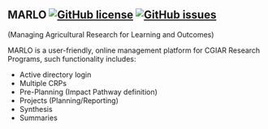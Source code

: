 ## MARLO [![GitHub license](https://img.shields.io/badge/license-AGPL-blue.svg)](https://raw.githubusercontent.com/CCAFS/MARLO/master/LICENSE)  [![GitHub issues](https://img.shields.io/github/issues/CCAFS/MARLO.svg)](https://github.com/CCAFS/MARLO/issues)  
(Managing Agricultural Research for Learning and Outcomes)

MARLO is a user-friendly, online management platform for CGIAR Research Programs, such functionality includes:
* Active directory login
* Multiple CRPs
* Pre-Planning (Impact Pathway definition)
* Projects (Planning/Reporting)
* Synthesis 
* Summaries

